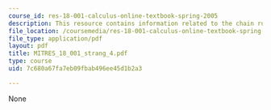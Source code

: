 ```yaml
---
course_id: res-18-001-calculus-online-textbook-spring-2005
description: This resource contains information related to the chain rule.
file_location: /coursemedia/res-18-001-calculus-online-textbook-spring-2005/7c680a67fa7eb09fbab496ee45d1b2a3_MITRES_18_001_strang_4.pdf
file_type: application/pdf
layout: pdf
title: MITRES_18_001_strang_4.pdf
type: course
uid: 7c680a67fa7eb09fbab496ee45d1b2a3

---
```

None